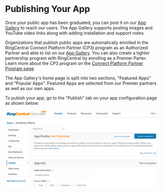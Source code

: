 # Publishing Your App

Once your public app has been graduated, you can post it on our [App Gallery](https://ringcentral.com/apps) to reach our users. The App Gallery supports posting images and YouTube video links along with adding installation and support notes.

Organizations that publish public apps are automatically enrolled in the RingCentral Connect Platform Partner (CP3) program as an Authorized Partner and able to list on our [App Gallery](https://ringcentral.com/apps). You can also create a tighter partnership program with RingCentral by enrolling as a Premier Parter. Learn more about the CP3 program on the [Connect Platform Partner Program page](https://www.ringcentral.com/partner/isv.html).

The App Gallery's home page is split into two sections, "Featured Apps" and "Popular Apps". Featured Apps are selected from our Premier partners as well as our own apps.

To pubish your app, go to the "Publish" tab on your app configuration page as shown below:

![](img/publish_app-configuration.png)